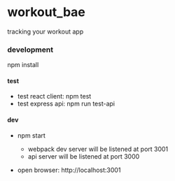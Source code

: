 # workout_bae
tracking your workout app
### development
npm install
#### test
* test react client: npm test
* test express api: npm run test-api

#### dev
* npm start
  * webpack dev server will be listened at port 3001
  * api server will be listened at port 3000

* open browser: http://localhost:3001

